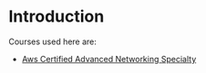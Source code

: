 # Introduction

Courses used here are: 
  - [Aws Certified Advanced Networking Specialty][networking-course]

[networking-course]: https://www.udemy.com/course/aws-certified-advanced-networking-specialty/